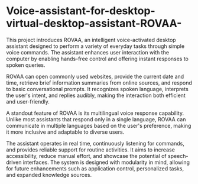 # Voice-assistant-for-desktop-virtual-desktop-assistant-ROVAA-
This project introduces ROVAA, an intelligent voice-activated desktop assistant designed to perform a variety of everyday tasks through simple voice commands. The assistant enhances user interaction with the computer by enabling hands-free control and offering instant responses to spoken queries.

ROVAA can open commonly used websites, provide the current date and time, retrieve brief information summaries from online sources, and respond to basic conversational prompts. It recognizes spoken language, interprets the user's intent, and replies audibly, making the interaction both efficient and user-friendly.

A standout feature of ROVAA is its multilingual voice response capability. Unlike most assistants that respond only in a single language, ROVAA can communicate in multiple languages based on the user's preference, making it more inclusive and adaptable to diverse users.

The assistant operates in real time, continuously listening for commands, and provides reliable support for routine activities. It aims to increase accessibility, reduce manual effort, and showcase the potential of speech-driven interfaces. The system is designed with modularity in mind, allowing for future enhancements such as application control, personalized tasks, and expanded knowledge sources.

